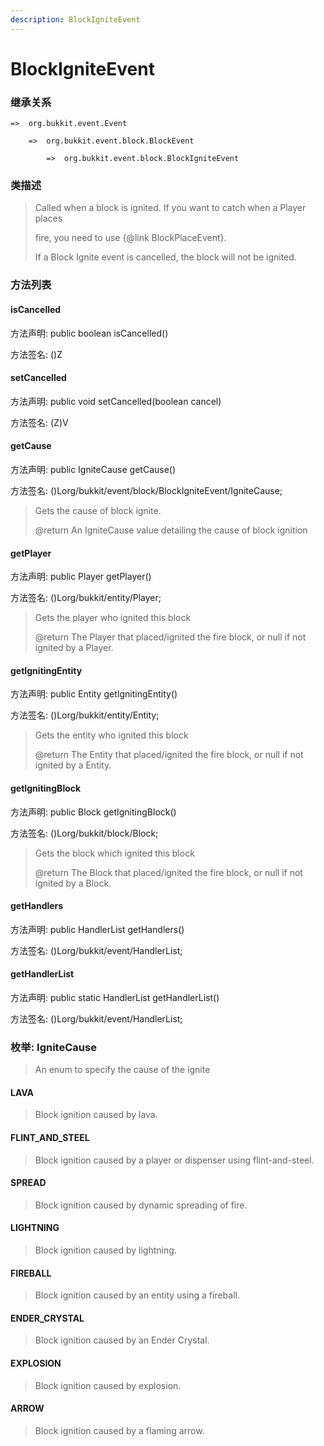```yaml
---
description: BlockIgniteEvent
---
```


# BlockIgniteEvent

### 继承关系

    =>  org.bukkit.event.Event

        =>  org.bukkit.event.block.BlockEvent

            =>  org.bukkit.event.block.BlockIgniteEvent

### 类描述

> Called when a block is ignited. If you want to catch when a Player places
>
> fire, you need to use {@link BlockPlaceEvent}.
>
> <p>
>
> If a Block Ignite event is cancelled, the block will not be ignited.

### 方法列表

#### isCancelled

方法声明: public boolean isCancelled()

方法签名: ()Z

#### setCancelled

方法声明: public void setCancelled(boolean cancel)

方法签名: (Z)V

#### getCause

方法声明: public IgniteCause getCause()

方法签名: ()Lorg/bukkit/event/block/BlockIgniteEvent/IgniteCause;

> Gets the cause of block ignite.
>
> @return An IgniteCause value detailing the cause of block ignition

#### getPlayer

方法声明: public Player getPlayer()

方法签名: ()Lorg/bukkit/entity/Player;

> Gets the player who ignited this block
>
> @return The Player that placed/ignited the fire block, or null if not ignited by a Player.

#### getIgnitingEntity

方法声明: public Entity getIgnitingEntity()

方法签名: ()Lorg/bukkit/entity/Entity;

> Gets the entity who ignited this block
>
> @return The Entity that placed/ignited the fire block, or null if not ignited by a Entity.

#### getIgnitingBlock

方法声明: public Block getIgnitingBlock()

方法签名: ()Lorg/bukkit/block/Block;

> Gets the block which ignited this block
>
> @return The Block that placed/ignited the fire block, or null if not ignited by a Block.

#### getHandlers

方法声明: public HandlerList getHandlers()

方法签名: ()Lorg/bukkit/event/HandlerList;

#### getHandlerList

方法声明: public static HandlerList getHandlerList()

方法签名: ()Lorg/bukkit/event/HandlerList;

### 枚举: IgniteCause

> An enum to specify the cause of the ignite

#### LAVA

> Block ignition caused by lava.

#### FLINT_AND_STEEL

> Block ignition caused by a player or dispenser using flint-and-steel.

#### SPREAD

> Block ignition caused by dynamic spreading of fire.

#### LIGHTNING

> Block ignition caused by lightning.

#### FIREBALL

> Block ignition caused by an entity using a fireball.

#### ENDER_CRYSTAL

> Block ignition caused by an Ender Crystal.

#### EXPLOSION

> Block ignition caused by explosion.

#### ARROW

> Block ignition caused by a flaming arrow.